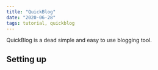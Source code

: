 ```yaml
---
title: "QuickBlog"
date: "2020-06-28"
tags: tutorial, quickblog
---
```


QuickBlog is a dead simple and easy to use blogging tool.

## Setting up